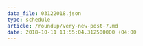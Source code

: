```yaml
---
data_file: 03122018.json
type: schedule
article: /roundup/very-new-post-7.md
date: 2018-10-11 11:55:04.312500000 +04:00
---
```





